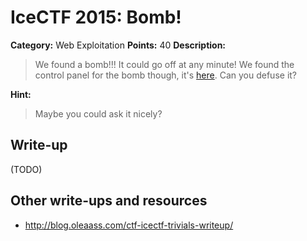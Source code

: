 # IceCTF 2015: Bomb!

**Category:** Web Exploitation
**Points:** 40
**Description:** 

> We found a bomb!!! It could go off at any minute! We found the control panel for the bomb though, it's <a target='_blank' href='http://web2015.icec.tf/bomb'>here</a>. Can you defuse it?

**Hint:**

> Maybe you could ask it nicely?

## Write-up

(TODO)

## Other write-ups and resources

* <http://blog.oleaass.com/ctf-icectf-trivials-writeup/>
